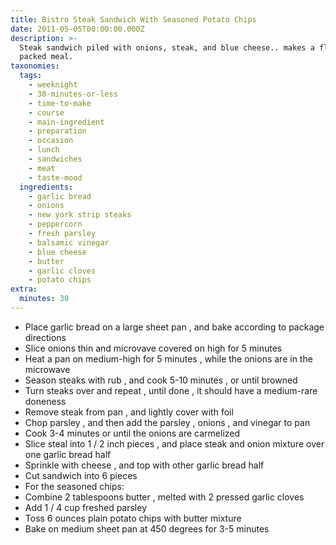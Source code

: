 ```yaml
---
title: Bistro Steak Sandwich With Seasoned Potato Chips
date: 2011-05-05T00:00:00.000Z
description: >-
  Steak sandwich piled with onions, steak, and blue cheese.. makes a flavor
  packed meal.
taxonomies:
  tags:
    - weeknight
    - 30-minutes-or-less
    - time-to-make
    - course
    - main-ingredient
    - preparation
    - occasion
    - lunch
    - sandwiches
    - meat
    - taste-mood
  ingredients:
    - garlic bread
    - onions
    - new york strip steaks
    - peppercorn
    - fresh parsley
    - balsamic vinegar
    - blue cheese
    - butter
    - garlic cloves
    - potato chips
extra:
  minutes: 30
---
```

 - Place garlic bread on a large sheet pan , and bake according to package directions
 - Slice onions thin and microvave covered on high for 5 minutes
 - Heat a pan on medium-high for 5 minutes , while the onions are in the microwave
 - Season steaks with rub , and cook 5-10 minutes , or until browned
 - Turn steaks over and repeat , until done , it should have a medium-rare doneness
 - Remove steak from pan , and lightly cover with foil
 - Chop parsley , and then add the parsley , onions , and vinegar to pan
 - Cook 3-4 minutes or until the onions are carmelized
 - Slice steal into 1 / 2 inch pieces , and place steak and onion mixture over one garlic bread half
 - Sprinkle with cheese , and top with other garlic bread half
 - Cut sandwich into 6 pieces
 - For the seasoned chips:
 - Combine 2 tablespoons butter , melted with 2 pressed garlic cloves
 - Add 1 / 4 cup freshed parsley
 - Toss 6 ounces plain potato chips with butter mixture
 - Bake on medium sheet pan at 450 degrees for 3-5 minutes
